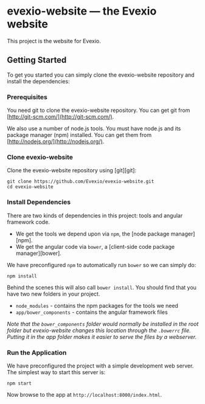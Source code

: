# evexio-website — the Evexio website

This project is the website for Evexio.


## Getting Started

To get you started you can simply clone the evexio-website repository and install the dependencies:

### Prerequisites

You need git to clone the evexio-website repository. You can get git from
[http://git-scm.com/](http://git-scm.com/).

We also use a number of node.js tools. You must have node.js and
its package manager (npm) installed.  You can get them from [http://nodejs.org/](http://nodejs.org/).

### Clone evexio-website

Clone the evexio-website repository using [git][git]:

```
git clone https://github.com/Evexio/evexio-website.git
cd evexio-website
```

### Install Dependencies

There are two kinds of dependencies in this project: tools and angular framework code.  

* We get the tools we depend upon via `npm`, the [node package manager][npm].
* We get the angular code via `bower`, a [client-side code package manager][bower].

We have preconfigured `npm` to automatically run `bower` so we can simply do:

```
npm install
```

Behind the scenes this will also call `bower install`.  You should find that you have two new
folders in your project.

* `node_modules` - contains the npm packages for the tools we need
* `app/bower_components` - contains the angular framework files

*Note that the `bower_components` folder would normally be installed in the root folder but
evexio-website changes this location through the `.bowerrc` file.  Putting it in the app folder makes
it easier to serve the files by a webserver.*

### Run the Application

We have preconfigured the project with a simple development web server.  The simplest way to start
this server is:

```
npm start
```

Now browse to the app at `http://localhost:8000/index.html`.
